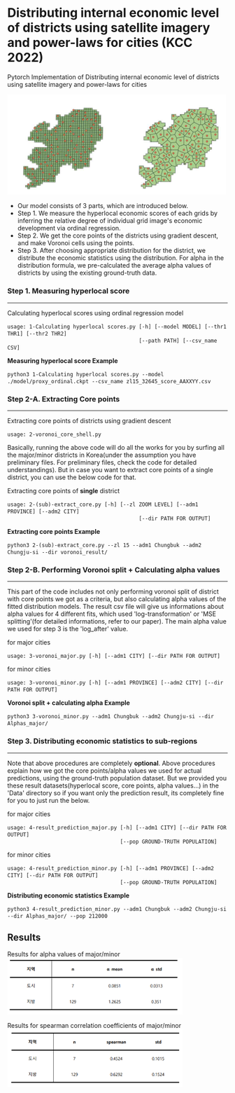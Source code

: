 # Distributing internal economic level of districts using satellite imagery and power-laws for cities (KCC 2022)

Pytorch Implementation of Distributing internal economic level of districts using satellite imagery and power-laws for cities

<img src="fig/voronoi2.PNG" alt="voronoi" width="500"/>

  * Our model consists of 3 parts, which are introduced below.
  * Step 1. We measure the hyperlocal economic scores of each grids by inferring the relative degree of individual grid image's economic development via ordinal regression.
  * Step 2. We get the core points of the districts using gradient descent, and make Voronoi cells using the points.
  * Step 3. After choosing appropriate distribution for the district, we distribute the economic statistics using the distribution. For alpha in the distribution formula, we pre-calculated the average alpha values of districts by using the existing ground-truth data.

### Step 1. Measuring hyperlocal score
<hr/>

Calculating hyperlocal scores using ordinal regression model
```
usage: 1-Calculating hyperlocal scores.py [-h] [--model MODEL] [--thr1 THR1] [--thr2 THR2]
                                          [--path PATH] [--csv_name CSV]
```  
  
  

**Measuring hyperlocal score Example**
```
python3 1-Calculating hyperlocal scores.py --model ./model/proxy_ordinal.ckpt --csv_name zl15_32645_score_AAXXYY.csv
```

### Step 2-A. Extracting Core points
<hr/>

Extracting core points of districts using gradient descent
```
usage: 2-voronoi_core_shell.py
```  
Basically, running the above code will do all the works for you by surfing all the major/minor districts in Korea(under the assumption you have preliminary files. For preliminary files, check the code for detailed understandings). But in case you want to extract core points of a single district, you can use the below code for that.

Extracting core points of **single** district
```
usage: 2-(sub)-extract_core.py [-h] [--zl ZOOM LEVEL] [--adm1 PROVINCE] [--adm2 CITY]
                                          [--dir PATH FOR OUTPUT] 
```  


**Extracting core points Example**
```
python3 2-(sub)-extract_core.py --zl 15 --adm1 Chungbuk --adm2 Chungju-si --dir voronoi_result/
```



### Step 2-B. Performing Voronoi split + Calculating alpha values
<hr/>

This part of the code includes not only performing voronoi split of district with core points we got as a criteria, but also calculating alpha values of the fitted distribution models. The result csv file will give us informations about alpha values for 4 different fits, which used 'log-transformation' or 'MSE splitting'(for detailed informations, refer to our paper). The main alpha value we used for step 3 is the 'log_after' value. 

for major cities
```
usage: 3-voronoi_major.py [-h] [--adm1 CITY] [--dir PATH FOR OUTPUT] 
``` 

for minor cities
```
usage: 3-voronoi_minor.py [-h] [--adm1 PROVINCE] [--adm2 CITY] [--dir PATH FOR OUTPUT] 
```

**Voronoi split + calculating alpha Example**
```
python3 3-voronoi_minor.py --adm1 Chungbuk --adm2 Chungju-si --dir Alphas_major/
```

### Step 3. Distributing economic statistics to sub-regions
<hr/>

Note that above procedures are completely **optional**. Above procedures explain how we got the core points/alpha values we used for actual predictions, using the ground-truth population dataset. But we provided you these result datasets(hyperlocal score, core points, alpha values...) in the 'Data' directory so if you want only the prediction result, its completely fine for you to just run the below.

for major cities
```
usage: 4-result_prediction_major.py [-h] [--adm1 CITY] [--dir PATH FOR OUTPUT] 
                                    [--pop GROUND-TRUTH POPULATION]
``` 

for minor cities
```
usage: 4-result_prediction_minor.py [-h] [--adm1 PROVINCE] [--adm2 CITY] [--dir PATH FOR OUTPUT] 
                                    [--pop GROUND-TRUTH POPULATION]
``` 

**Distributing economic statistics Example**
```
python3 4-result_prediction_minor.py --adm1 Chungbuk --adm2 Chungju-si --dir Alphas_major/ --pop 212000 
```

## Results

Results for alpha values of major/minor  
<img src="fig/alpha.PNG" alt="voronoi" width="400"/>

Results for spearman correlation coefficients of major/minor  
<img src="fig/spearman.PNG" alt="voronoi" width="400"/>
